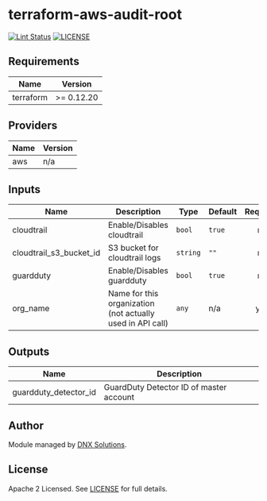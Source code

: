 # terraform-aws-audit-root

[![Lint Status](https://github.com/DNXLabs/terraform-aws-audit-root/workflows/Lint/badge.svg)](https://github.com/DNXLabs/terraform-aws-audit-root/actions)
[![LICENSE](https://img.shields.io/github/license/DNXLabs/terraform-aws-audit-root)](https://github.com/DNXLabs/terraform-aws-audit-root/blob/master/LICENSE)

<!--- BEGIN_TF_DOCS --->
## Requirements

| Name | Version |
|------|---------|
| terraform | >= 0.12.20 |

## Providers

| Name | Version |
|------|---------|
| aws | n/a |

## Inputs

| Name | Description | Type | Default | Required |
|------|-------------|------|---------|:--------:|
| cloudtrail | Enable/Disables cloudtrail | `bool` | `true` | no |
| cloudtrail\_s3\_bucket\_id | S3 bucket for cloudtrail logs | `string` | `""` | no |
| guardduty | Enable/Disables guardduty | `bool` | `true` | no |
| org\_name | Name for this organization (not actually used in API call) | `any` | n/a | yes |

## Outputs

| Name | Description |
|------|-------------|
| guardduty\_detector\_id | GuardDuty Detector ID of master account |

<!--- END_TF_DOCS --->

## Author

Module managed by [DNX Solutions](https://github.com/DNXLabs).

## License

Apache 2 Licensed. See [LICENSE](https://github.com/DNXLabs/terraform-aws-audit-root/blob/master/LICENSE) for full details.